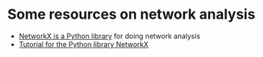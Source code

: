 # Some resources on network analysis

* [NetworkX is a Python library](https://networkx.github.io/documentation.html) for doing network analysis
* [Tutorial for the Python library NetworkX](https://networkx.readthedocs.io/en/networkx-1.11/tutorial/tutorial.html)
